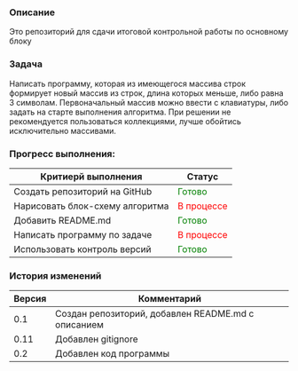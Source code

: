 ### Описание
Это репозиторий для сдачи итоговой контрольной работы по основному блоку
### Задача 
Написать программу, которая из имеющегося массива строк формирует новый массив из строк, длина которых меньше, либо равна 3 символам. Первоначальный массив можно ввести с клавиатуры, либо задать на старте выполнения алгоритма. При решении не рекомендуется пользоваться коллекциями, лучше обойтись исключительно массивами.

### Прогресс выполнения:
| Критиерй выполнения | Статус |
|----------|----------|
| Создать репозиторий на GitHub    | <span style='color: green;'>Готово</span>       |
| Нарисовать блок-схему алгоритма  | <span style='color: red;'>В процессе</span>   |
| Добавить README.md               | <span style='color: green;'>Готово</span>       |
| Написать программу  по задаче    | <span style='color: red;'>В процессе</span>   |
| Использовать контроль версий    | <span style='color: green;'>Готово</span> |

### История изменений
| Версия | Комментарий |
|----------|----------|
|0.1|Создан репозиторий, добавлен README.md с описанием|
|0.11|Добавлен gitignore|
|0.2|Добавлен код программы|
